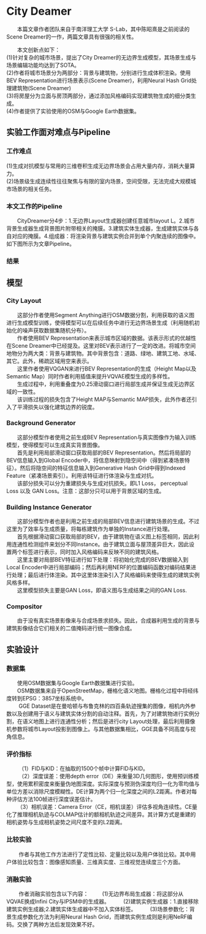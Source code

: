 # City Deamer

<p>&emsp;&emsp;本篇文章作者团队来自于南洋理工大学 S-Lab，其中陈昭熹是之前阅读的Scene Dreamer的一作，两篇文章具有很强的相关性。</p>
<p>&emsp;&emsp;本文创新点如下：<br>
(1)针对复杂的城市场景，提出了City Dreamer的无边界生成模型，其场景生成与场景编辑功能均达到了SOTA。<br>
(2)作者将城市场景分为两部分：背景与建筑物，分别进行生成体积渲染。使用BEV Representation进行场景表示(Scene Dreamer)，利用Neural Hash Grid处理建筑物(Scene Dreamer)<br>
(3)将房屋分为立面与房顶两部分，通过添加风格编码实现建筑物生成的细分类生成。<br>
(4)作者提供了实验使用的OSM与Google Earth数据集。</p>

## 实验工作面对难点与Pipeline
### 工作难点
<p>
(1)生成对抗模型与常用的三维卷积生成无边界场景会占用大量内存，消耗大量算力。<br>
(2)场景级生成连续性往往聚焦与有限的室内场景，空间受限，无法完成大规模城市场景的相关任务。</p>

### 本文工作的Pipeline
<p>&emsp;&emsp;CityDreamer分4步：1.无边界Layout生成器创建任意城市layout L。2.城市背景生成器生成背景图片附带相关的掩膜。3.建筑实体生成器，生成建筑实体与各自对应的掩膜。4.组成器：将渲染背景与建筑实例合并到单个内聚连续的图像中。如下图所示为文章Pipeline。

### 结果


## 模型
### City Layout
<p>&emsp;&emsp;这部分作者使用Segment Anything进行OSM数据分割，利用获取的语义图进行生成模型训练，使得模型可以在后续任务中进行无边界场景生成（利用随机初始化的噪声获取数据集随机分布）。<br>
&emsp;&emsp;作者使用BEV Representation来表示城市区域的数据。该表示形式的优越性在Scene Dreamer中已经提及。这里对BEV表示进行了一定的改进。将城市空间地物分为两大类：背景与建筑物。其中背景包含：道路、绿地、建筑工地、水域、其它。此外，稀疏区域用空来表示。<br>
&emsp;&emsp;这里作者使用VQGAN来进行BEV Representation的生成（Height Map以及Semantic Map）同时作者利用插值来提升VQVAE模型生成的多样性。<br>
&emsp;&emsp;生成过程中，利用重叠度为0.25滑动窗口进行局部生成并保证生成无边界区域的一致性。<br>
&emsp;&emsp;该训练过程的损失包含了Height MAP与Semantic MAP损失，此外作者还引入了平滑损失以强化建筑边界的锐度。</P>

### Background Generator
<p>&emsp;&emsp;这部分模型作者使用之前生成BEV Representation与真实图像作为输入训练模型，使得模型可以生成真实背景图像。<br>
&emsp;&emsp;首先是利用局部滑动窗口获取局部的BEV Representation。然后将局部的BEV信息输入到Global Encoder中，将信息映射到隐空间中（得到紧凑场景特征）。然后将隐空间的特征信息输入到Generative Hash Grid中得到Indexed Feature（紧凑场景索引）。利用该特征进行体渲染与生成对抗。<br>
&emsp;&emsp;该部分损失可以分为重建损失与生成对抗损失。即L1 Loss， perceptual Loss 以及 GAN Loss。注意：这部分只可以用于背景区域的生成。</p>

### Building Instance Generator
<p>&emsp;&emsp;这部分模型作者也是利用之前生成的局部BEV信息进行建筑场景的生成。不过这里为了效率与生成质量，将每栋建筑作为单独的Instance进行处理。<br>
&emsp;&emsp;首先根据滑动窗口获取局部的BEV，由于建筑物在语义图上标签相同，因此利用连通性检测组件来划分不同Instance。由于建筑立面与屋顶差异巨大，因此设置两个标签进行表示，同时加入风格编码来反映不同的建筑风格。<br>
&emsp;&emsp;这里主要对局部BEV特征进行如下处理：将初始化完成的BEV数据输入到Local Encoder中进行局部编码；然后再利用NERF的位置编码函数对编码结果进行处理；最后进行体渲染。其中这里体渲染引入了风格编码来使得生成的建筑实例风格多样。<br>
&emsp;&emsp;这里模型损失主要是GAN Loss，即语义图与生成结果之间的GAN Loss.</p>

### Compositor
<p>&emsp;&emsp;由于没有真实场景影像来与合成场景求损失。因此，合成器利用生成的背景与建筑影像结合它们相关的二值掩码进行统一图像合成。

## 实验设计

### 数据集
<p>&emsp;&emsp;使用OSM数据集与Google Earth数据集进行实验。<br>
&emsp;&emsp;OSM数据集来自于OpenStreetMap，栅格化语义地图。栅格化过程中将经纬度转到EPSG：3857坐标系统中。<br>
 &emsp;&emsp;GGE Dataset是在曼哈顿与布鲁克林的四百条轨迹搜集的图像，相机内外参数以及创建用于语义与建筑实体分割的自动注释。首先，为了对建筑物进行实例分割，在语义地图上进行连通性分析；然后是进行city Layout处理，最后利用摄像机参数将城市Layout投影到图像上。与其他数据集相比，GGE具备不同高度与视角信息。</p>

### 评价指标
<p> &emsp;&emsp;（1）FID与KID：在抽取的1500个帧中计算FID与KID。<br>
 &emsp;&emsp;（2）深度误差：使用depth error（DE）来衡量3D几何图形，使用预训练模型，使用累积密度来衡量伪地图深度。实际深度与预测伪深度均归一化为零均值与单位方差以消除尺度模糊性。DE计算为两个归一化深度之间的L2距离。作者对每种评估方法100帧进行深度误差估计。<br>
&emsp;&emsp;（3）相机误差：Camera Error（CE，相机误差）评估多视角连续性。CE量化了推理相机轨迹与COLMAP估计的额相机轨迹之间差异。其计算方式是重建的相机姿势与生成相机姿势之间尺度不变的L2距离。</p>

### 比较实验
 &emsp;&emsp;作者与其他工作方法进行了定性比较、定量比较以及用户体验比较。其中用户体验比较包含：图像感知质量、三维真实度、三维视觉连续度三个方面。

### 消融实验
 &emsp;&emsp;作者消融实验包含以下内容：
 &emsp;&emsp;(1)无边界布局生成器：将这部分从VQVAE换成Infini City与IPSM中的生成器。
 &emsp;&emsp;(2)建筑实例生成器：1.直接移除建筑实例生成器;2.建筑实体生成器中不加入实体标签。
 &emsp;&emsp;(3)场景参数化：背景生成参数化方法为利用Neural Hash Grid，而建筑实例生成则是利用NeRF编码。交换了两种方法后发现效果不好。




